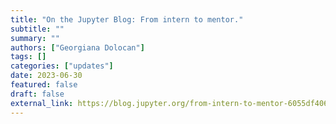 ```yaml
---
title: "On the Jupyter Blog: From intern to mentor."
subtitle: ""
summary: ""
authors: ["Georgiana Dolocan"]
tags: []
categories: ["updates"]
date: 2023-06-30
featured: false
draft: false
external_link: https://blog.jupyter.org/from-intern-to-mentor-6055df406999?source=collection_home---6------1-----------------------
---
```

